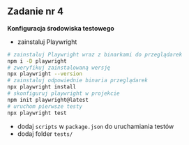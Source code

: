 <!-- _class: time15 -->

## Zadanie nr 4

**Konfiguracja środowiska testowego**

- zainstaluj Playwright

```sh
# zainstaluj Playwright wraz z binarkami do przeglądarek
npm i -D playwright
# zweryfikuj zainstalowaną wersję
npx playwright --version
# zainstaluj odpowiednie binaria przeglądarek
npx playwright install
# skonfiguruj playwright w projekcie
npm init playwright@latest
# uruchom pierwsze testy
npx playwright test
```

- dodaj `scripts` w `package.json` do uruchamiania testów
- dodaj folder `tests/`
